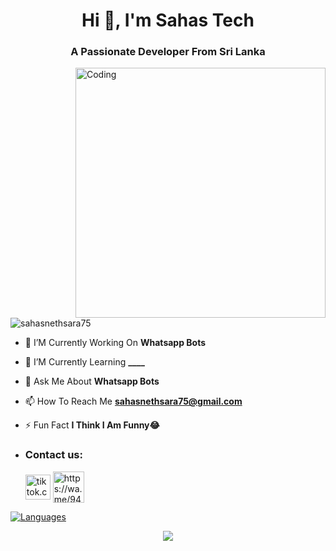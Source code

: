 <h1 align="center">Hi 👋, I'm Sahas Tech</h1>
<h3 align="center">A Passionate Developer From Sri Lanka</h3>
<img align="right" alt="Coding" width="400" src="https://media.tenor.com/rePDfDWO3XoAAAAd/hacking.gif">

<p align="left"> <img src="https://komarev.com/ghpvc/?username=SahasTech547&label=Profile%20views&color=0e75b6&style=flat" alt="sahasnethsara75" /> </p>

- 🔭 I’M Currently Working On **Whatsapp Bots**

- 🌱 I’M Currently Learning **____**

- 💬 Ask Me About **Whatsapp Bots**

- 📫 How To Reach Me **sahasnethsara75@gmail.com**

- ⚡ Fun Fact **I Think I Am Funny😂**

- <h3 align="left">Contact us:</h3><p>   <a href="https://www.youtube.com/@Sahas_Tech" target="blank"><img align="center" src="https://telegra.ph/file/3794b843b750983cd0ab6.png" alt="tiktok.com/@sahas_nethsara" height="40" width="40" /></a>  <a href="https://wa.me/94718913389" target="blank"><img align="center" src="https://telegra.ph/file/1448f0458c3c64900f49c.png" alt="https://wa.me/94765527900" height="50" width="50" /></a> 
</p>

<div align="left">
<a href="https://github.com/SahasTech547?tab=languages">
    <img src="https://github-readme-stats.vercel.app/api/top-langs/?username=SahasTech547&theme=highcontrast&layout=compact" alt="Languages">
</a>
  
<p align="center"> <a href="https://github.com/SahasTech547"><img src="https://github-readme-stats.vercel.app/api?username=SahasTech547&theme=algolia&bg_color=DDD9DA00&text_color=00AEFF&show_icons=TRUE&icon_color=00AEFF" > </a> </p>
